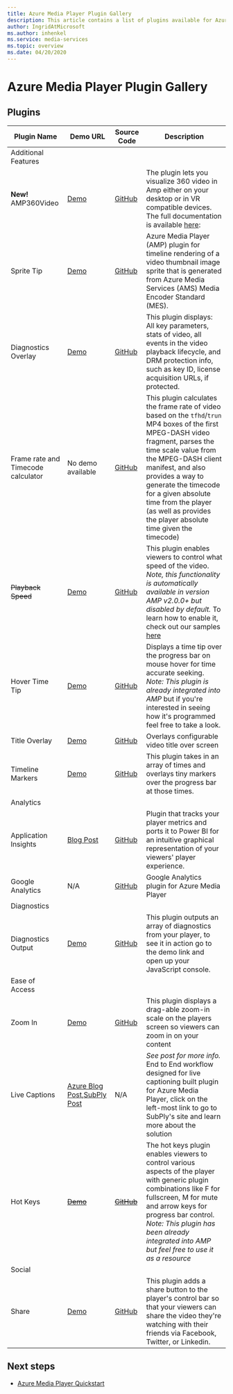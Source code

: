 ```yaml
---
title: Azure Media Player Plugin Gallery
description: This article contains a list of plugins available for Azure Media Player. 
author: IngridAtMicrosoft
ms.author: inhenkel
ms.service: media-services
ms.topic: overview
ms.date: 04/20/2020
---
```


# Azure Media Player Plugin Gallery #

## Plugins ##

| Plugin Name                         | Demo URL                    | Source Code                | Description    |
|-------------------------------------|-----------------------------|----------------------------|----------------|
| Additional Features                 | | | |
| **New!** AMP360Video                | [Demo](http://www.babylonjs.com/demos/amp360video/)                        | [GitHub](https://github.com/BabylonJS/Extensions/tree/master/Amp360Video)                     | The plugin lets you visualize 360 video in Amp either on your desktop or in VR compatible devices. The full documentation is available [here](https://doc.babylonjs.com/extensions/amp360video): |
|  Sprite Tip                         | [Demo](http://www.skymedia.tv/asset/sprite)                        | [GitHub](https://github.com/RickShahid/SpriteTip)                    | Azure Media Player (AMP) plugin for timeline rendering of a video thumbnail image sprite that is generated from Azure Media Services (AMS) Media Encoder Standard (MES). |
| Diagnostics Overlay                 | [Demo](https://openidconnectweb.azurewebsites.net/Diagnoverlay.html)                        | [GitHub](https://github.com/willzhan/diagnoverlay)                     | This plugin displays: All key parameters, stats of video, all events in the video playback lifecycle, and DRM protection info, such as key ID, license acquisition URLs, if protected.                                                                                                                                                                      |
| Frame rate and Timecode  calculator | No demo available | [GitHub](https://github.com/mconverti/media-services-javascript-azure-media-player-framerate-timecode-calculator-plugin)                     | This plugin calculates the frame rate of video based on the `tfhd`/`trun` MP4 boxes of the first MPEG-DASH video fragment, parses the time scale value from the MPEG-DASH client manifest, and also provides a way to generate the timecode for a given absolute time from the player (as well as provides the player absolute time given the timecode) |
| <strike>Playback Speed</strike>                      | [Demo](https://azure-samples.github.io/media-services-javascript-Azure-Media-Player-playback-rate-plugin/)                        | [GitHub](https://github.com/Azure-Samples/media-services-javascript-azure-media-player-time-tip-plugin)                     | This plugin enables viewers to control what speed of the video. *Note, this functionality is automatically available in version AMP v2.0.0+ but disabled by default.* To learn how to enable it, check out our samples [here](https://github.com/Azure-Samples/azure-media-player-samples) |
| Hover Time Tip                      | [Demo](http://sr-test.azurewebsites.net/Tests/Plugin%20Gallery/plugins/timetip/example.html)                        | [GitHub](https://github.com/Azure-Samples/media-services-javascript-azure-media-player-time-tip-plugin)                     | Displays a time tip over the progress bar on mouse hover for time accurate seeking. *Note: This plugin is already integrated into AMP* but if you're interested in seeing how it's programmed feel free to take a look.                                                                                                                 |
| Title Overlay                       | [Demo](https://azure-samples.github.io/media-services-javascript-azure-media-player-title-overlay-plugin)                        | [GitHub](https://github.com/Azure-Samples/media-services-javascript-azure-media-player-title-overlay-plugin)                     | Overlays configurable video title over screen |
| Timeline Markers                    | [Demo](http://sr-test.azurewebsites.net/Tests/Plugin%20Gallery/plugins/timelinemarkers/example.html)                        | [GitHub](https://github.com/Azure-Samples/media-services-javascript-azure-media-player-timeline-markers-plugin)                     | This plugin takes in an array of times and overlays tiny markers over the progress bar at those times. |
| Analytics                           | | | |
| Application Insights                | [Blog Post](https://azure.microsoft.com/blog/player-analytics-azure-media-player-plugin/)                   | [GitHub](https://github.com/Azure-Samples/media-services-javascript-azure-media-player-application-insights-plugin)                     | Plugin that tracks your player metrics and ports it to Power BI for an intuitive graphical representation of your viewers' player experience. |
| Google Analytics                    | N/A                         | [GitHub](https://github.com/Azure-Samples/media-services-javascript-azure-media-player-google-analytics-plugin)                     | Google Analytics plugin for Azure Media Player |
| Diagnostics                         | | | |
| Diagnostics Output                  | [Demo](http://sr-test.azurewebsites.net/Tests/Plugin%20Gallery/plugins/diagnosticslogger/example.html)                        | [GitHub](https://github.com/Azure-Samples/media-services-javascript-azure-media-player-diagnostic-logger-plugin)                     | This plugin outputs an array of diagnostics from your player, to see it in action go to the demo link and open up your JavaScript console. |
| Ease of Access                      | | | |
| Zoom In                             | [Demo](http://sr-test.azurewebsites.net/Tests/Plugin%20Gallery/plugins/zoom/example.html)                        | [GitHub](https://github.com/Azure-Samples/media-services-javascript-azure-media-player-zoom-plugin)                     | This plugin displays a drag-able  zoom-in scale on the players screen so viewers can zoom in on your content |
| Live Captions                       | [Azure Blog Post](https://azure.microsoft.com/blog/live-real-time-captions-with-azure-media-services-and-player/),[SubPly Post](http://www.subply.com/en/Products/AzureLiveCaptions.htm) | N/A | *See post for more info.* End to End workflow designed for live captioning built plugin for Azure Media Player, click on the left-most link to go to SubPly's site and learn more about the solution |
| Hot Keys                            | <strike>[Demo](http://sr-test.azurewebsites.net/Tests/Plugin%20Gallery/plugins/hotkeys/example.html)</strike>                        | <strike>[GitHub](https://github.com/Azure-Samples/media-services-javascript-azure-media-player-hot-keys-plugin)</strike>                     | The hot keys plugin enables viewers to control various aspects of the player with generic plugin combinations like F for fullscreen, M for mute and arrow keys for progress bar control. *Note: This plugin has been already integrated into AMP but feel free to use it as a resource* |
| Social                              | | | |
| Share                               | [Demo](http://sr-test.azurewebsites.net/Tests/Plugin%20Gallery/plugins/share/example.html)                        | [GitHub](https://github.com/Azure-Samples/media-services-javascript-azure-media-player-social-share-plugin)                     | This plugin adds a share button to the player's control bar so that your viewers can share the video they're watching with their friends via Facebook, Twitter, or Linkedin. |

## Next steps ##

- [Azure Media Player Quickstart](azure-media-player-quickstart.md)
